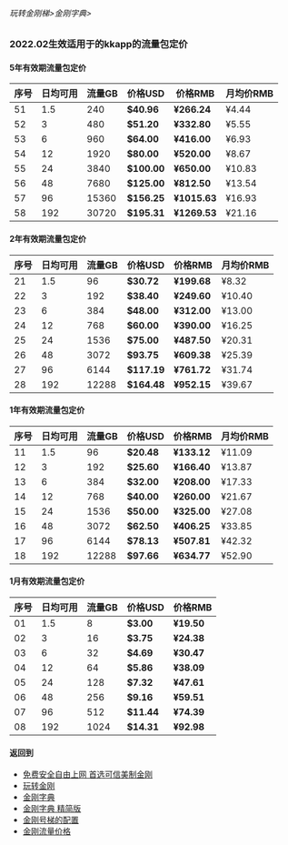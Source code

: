 ###### 玩转金刚梯>金刚字典>

### 2022.02生效适用于的kkapp的流量包定价

#### 5年有效期流量包定价

|序号|日均可用|流量GB|价格USD|价格RMB|月均价RMB|
|-|-|-|-|-|-|
|51 |1.5|240| <strong> $40.96| <strong> ¥266.24 |¥4.44|
|52 |3|480| <strong> $51.20| <strong> ¥332.80 |¥5.55|
|53 |6|960| <strong> $64.00| <strong> ¥416.00 |¥6.93 |
|54 |12|1920| <strong> $80.00| <strong> ¥520.00 |¥8.67 |
|55 |24|3840| <strong> $100.00| <strong> ¥650.00 |¥10.83 |
|56 |48|7680| <strong> $125.00| <strong> ¥812.50 |¥13.54 |
|57 |96|15360| <strong> $156.25| <strong> ¥1015.63 |¥16.93 |
|58 |192|30720| <strong> $195.31| <strong> ¥1269.53 |¥21.16 |


#### 2年有效期流量包定价

|序号|日均可用|流量GB|价格USD|价格RMB|月均价RMB |
|-|-|-|-|-|-|
|21 |1.5|96| <strong> $30.72| <strong> ¥199.68 |¥8.32 |
|22 |3|192| <strong> $38.40| <strong> ¥249.60 |¥10.40 |
|23 |6|384| <strong> $48.00| <strong> ¥312.00 |¥13.00 |
|24 |12|768| <strong> $60.00| <strong> ¥390.00 |¥16.25 |
|25 |24|1536| <strong> $75.00| <strong> ¥487.50 |¥20.31 |
|26 |48|3072| <strong> $93.75| <strong> ¥609.38 |¥25.39 |
|27 |96|6144| <strong> $117.19| <strong> ¥761.72 |¥31.74 |
|28 |192|12288| <strong> $164.48| <strong> ¥952.15 |¥39.67 |


#### 1年有效期流量包定价

|序号|日均可用|流量GB|价格USD|价格RMB|月均价RMB |
|-|-|-|-|-|-|
|11 |1.5|96| <strong> $20.48| <strong> ¥133.12 | ¥11.09 | 5000 |
|12 |3|192| <strong> $25.60| <strong> ¥166.40 | ¥13.87 | 5000 |
|13 |6|384| <strong> $32.00| <strong> ¥208.00 | ¥17.33 | 5000 |
|14 |12|768| <strong> $40.00| <strong> ¥260.00 | ¥21.67 | 5000 |
|15 |24|1536| <strong> $50.00| <strong> ¥325.00 | ¥27.08 | 5000 |
|16 |48|3072| <strong> $62.50| <strong> ¥406.25 | ¥33.85 | 5000 |
|17 |96|6144| <strong> $78.13| <strong> ¥507.81 | ¥42.32 | 5000 |
|18 |192|12288| <strong> $97.66| <strong> ¥634.77 | ¥52.90 | 5000 |

#### 1月有效期流量包定价

|序号|日均可用|流量GB|价格USD|价格RMB|
|-|-|-|-|-|
|01 |1.5|8| <strong> $3.00| <strong> ¥19.50 |
|02 |3|16| <strong> $3.75| <strong> ¥24.38 |
|03 |6|32| <strong> $4.69| <strong> ¥30.47 |
|04 |12|64| <strong> $5.86| <strong> ¥38.09 |
|05 |24|128| <strong> $7.32| <strong> ¥47.61 |
|06 |48|256| <strong> $9.16| <strong> ¥59.51 |
|07 |96|512| <strong> $11.44| <strong> ¥74.39 |
|08 |192|1024| <strong> $14.31| <strong> ¥92.98|





     

#### 返回到
- [免费安全自由上网 首选可信美制金刚](https://github.com/a2zitpro/web/blob/master/%E5%BE%80%E5%90%8E%E7%BF%BB.md)
- [玩转金刚](https://github.com/a2zitpro/web/blob/master/LadderFree/A.md)
- [金刚字典](https://github.com/a2zitpro/web/blob/master/LadderFree/kkDictionary/KKDictionary.md)
- [金刚字典 精简版](https://github.com/a2zitpro/web/blob/master/LadderFree/kkDictionary/KKDictionaryShortVersion.md)
- [金刚号梯的配置](https://github.com/a2zitpro/web/blob/master/LadderFree/kkDictionary/KKLadderConfigration/KKLadderConfigration.md)
- [金刚流量价格](https://github.com/a2zitpro/web/blob/master/LadderFree/kkDictionary/Price/KKDTPrice.md)
